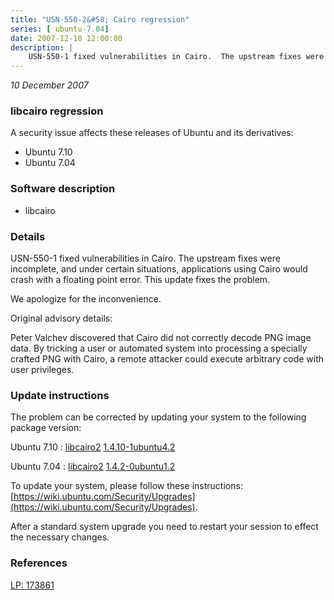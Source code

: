 ```yaml
---
title: "USN-550-2&#58; Cairo regression"
series: [ ubuntu-7.04]
date: 2007-12-10 12:00:00
description: |
    USN-550-1 fixed vulnerabilities in Cairo.  The upstream fixes were incomplete, and under certain situations, applications using Cairo would crash with a floating point error.  This update fixes the problem.
--- 
```

 
 

*10 December 2007*

### libcairo regression

A security issue affects these releases of Ubuntu and its derivatives:

* Ubuntu 7.10
* Ubuntu 7.04

### Software description

* libcairo 

### Details

USN-550-1 fixed vulnerabilities in Cairo. The upstream fixes were incomplete, and under certain situations, applications using Cairo would crash with a floating point error. This update fixes the problem.

We apologize for the inconvenience.

Original advisory details:

 Peter Valchev discovered that Cairo did not correctly decode PNG image data. By tricking a user or automated system into processing a specially crafted PNG with Cairo, a remote attacker could execute arbitrary code with user privileges. 

### Update instructions

The problem can be corrected by updating your system to the following package version:

Ubuntu 7.10
 : [libcairo2](https://launchpad.net/ubuntu/+source/libcairo) <span> [1.4.10-1ubuntu4.2](https://launchpad.net/ubuntu/+source/libcairo/1.4.10-1ubuntu4.2) </span> 

Ubuntu 7.04
 : [libcairo2](https://launchpad.net/ubuntu/+source/libcairo) <span> [1.4.2-0ubuntu1.2](https://launchpad.net/ubuntu/+source/libcairo/1.4.2-0ubuntu1.2) </span> 

To update your system, please follow these instructions: [https://wiki.ubuntu.com/Security/Upgrades](https://wiki.ubuntu.com/Security/Upgrades).

After a standard system upgrade you need to restart your session to effect the necessary changes. 

### References

 
 [LP: 173861](https://launchpad.net/bugs/173861)
 

